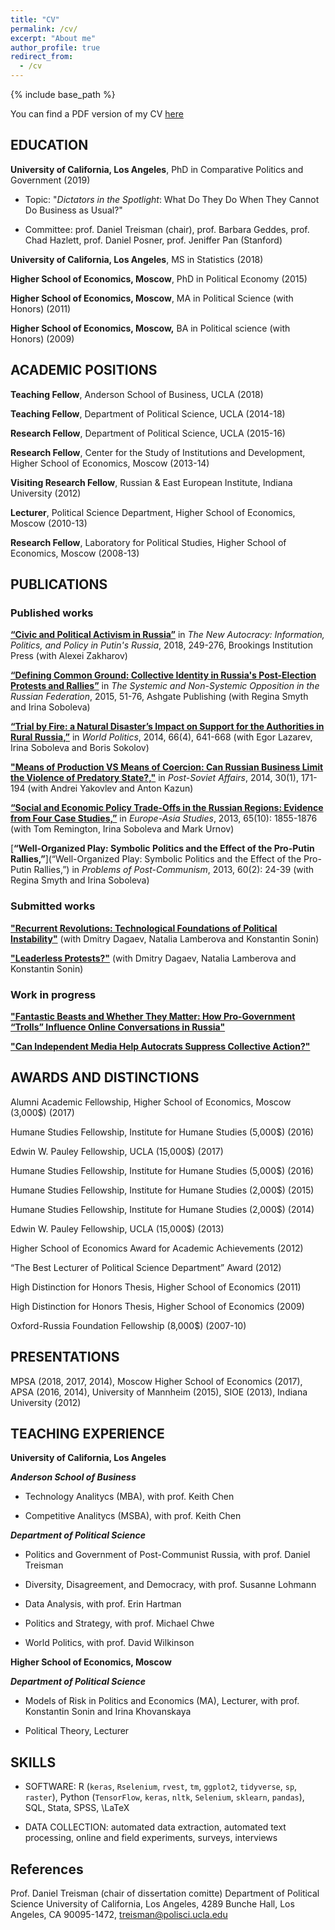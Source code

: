 ```yaml
---
title: "CV"
permalink: /cv/
excerpt: "About me"
author_profile: true
redirect_from: 
  - /cv
---
```


{% include base_path %}



You can find a PDF version of my CV [here](https://AntonSobolev.github.io/files/Anton-Sobolev-CV.pdf)


## EDUCATION

**University of California, Los Angeles**, PhD in Comparative Politics and Government  (2019)

  * Topic: "*Dictators in the Spotlight*: What Do They Do When They Cannot Do Business as
Usual?"

  * Committee: prof. Daniel Treisman (chair), prof. Barbara Geddes, prof. Chad Hazlett, prof. Daniel Posner, prof. Jeniffer Pan (Stanford)

**University of California, Los Angeles**, MS in Statistics  (2018)

**Higher School of Economics, Moscow**, PhD in Political Economy  (2015)

**Higher School of Economics, Moscow**, MA in  Political Science (with Honors)  (2011)

**Higher School of Economics, Moscow,** BA in Political science (with Honors)  (2009)

## ACADEMIC POSITIONS

**Teaching Fellow**, Anderson School of Business, UCLA (2018) 

**Teaching Fellow**, Department of Political Science, UCLA (2014-18)

**Research Fellow**, Department of Political Science, UCLA (2015-16)

**Research Fellow**, Center for the Study of Institutions and Development, Higher School of Economics, Moscow (2013-14)

**Visiting Research Fellow**, Russian & East European Institute, Indiana University  (2012)

**Lecturer**, Political Science Department, Higher School of Economics, Moscow (2010-13)

**Research Fellow**, Laboratory for Political Studies, Higher School of Economics, Moscow (2008-13)

## PUBLICATIONS

### Published works

[**“Civic and Political Activism in Russia”**](http://www.jstor.org/stable/10.7864/j.ctt1zkjzsh.13) in *The New Autocracy: Information, Politics, and Policy in Putin's Russia*, 2018, 249-276, Brookings Institution Press (with Alexei Zakharov)

[**“Defining Common Ground: Collective Identity in Russia's Post-Election Protests and Rallies”**](https://AntonSobolev.github.com/files/2013-Defining-Commong-Ground.pdf) in *The Systemic and Non-Systemic Opposition in the Russian Federation*, 2015, 51-76, Ashgate Publishing (with Regina Smyth and Irina Soboleva)

[**“Trial by Fire: a Natural Disaster’s Impact on Support for the Authorities in Rural Russia,”**](http://dx.doi.org/10.1017/S0043887114000215) in *World Politics*, 2014, 66(4), 641-668  (with Egor Lazarev, Irina Soboleva and Boris Sokolov) 

[**"Means of Production VS Means of Coercion: Can Russian Business Limit the Violence of Predatory State?,"**](http://www.tandfonline.com/doi/full/10.1080/1060586X.2013.859434) in *Post-Soviet Affairs*, 2014, 30(1), 171-194 (with Andrei Yakovlev and Anton Kazun)

[**“Social and Economic Policy Trade-Offs  in the Russian Regions: Evidence from Four Case Studies,”**](http://www.tandfonline.com/doi/full/10.1080/09668136.2013.838055) in *Europe-Asia Studies*, 2013, 65(10): 1855-1876 (with Tom Remington, Irina Soboleva and Mark Urnov) 

[**“Well-Organized Play: Symbolic Politics and the Effect of the Pro-Putin Rallies,”**](“Well-Organized Play: Symbolic Politics and the Effect of the Pro-Putin Rallies,”) in *Problems of Post-Communism*, 2013, 60(2): 24-39 (with Regina Smyth and Irina Soboleva) 

### Submitted works
[**"Recurrent Revolutions: Technological Foundations of Political Instability"**](http://papers.ssrn.com/sol3/papers.cfm?abstract_id=2365057) (with Dmitry Dagaev, Natalia Lamberova and Konstantin Sonin)

[**"Leaderless Protests?"**](#work-in-progress) (with Dmitry Dagaev, Natalia Lamberova and Konstantin Sonin)

### Work in progress
[**"Fantastic Beasts and Whether They Matter: How Pro-Government “Trolls” Influence Online Conversations in Russia"**](#work-in-progress)

[**"Can Independent Media Help Autocrats Suppress Collective Action?"**](#work-in-progress)

## AWARDS AND DISTINCTIONS

Alumni Academic Fellowship, Higher School of Economics, Moscow (3,000$) (2017)

Humane Studies Fellowship, Institute for Humane Studies (5,000$) (2016)

Edwin W. Pauley Fellowship, UCLA (15,000$) (2017)

Humane Studies Fellowship, Institute for Humane Studies (5,000$) (2016)

Humane Studies Fellowship, Institute for Humane Studies (2,000$) (2015) 

Humane Studies Fellowship, Institute for Humane Studies (2,000$) (2014)

Edwin W. Pauley Fellowship, UCLA (15,000$) (2013)

Higher School of Economics Award for Academic Achievements (2012)

“The Best Lecturer of Political Science Department” Award (2012)

High Distinction for Honors Thesis, Higher School of Economics (2011) 

High Distinction for Honors Thesis, Higher School of Economics (2009)

Oxford-Russia Foundation Fellowship (8,000$) (2007-10) 

## PRESENTATIONS

MPSA (2018, 2017, 2014), Moscow Higher School of Economics (2017), APSA (2016, 2014), University of Mannheim (2015), SIOE (2013), Indiana University (2012)

## TEACHING EXPERIENCE

**University of California, Los Angeles**

***Anderson School of Business***

  * Technology Analitycs (MBA), with prof. Keith Chen

  * Competitive Analitycs (MSBA), with prof. Keith Chen

***Department of Political Science***

  * Politics and Government of Post-Communist Russia, with prof. Daniel Treisman

  * Diversity, Disagreement, and Democracy, with prof. Susanne Lohmann

  * Data Analysis, with prof. Erin Hartman

  * Politics and Strategy, with prof. Michael Chwe

  * World Politics, with prof. David Wilkinson

**Higher School of Economics, Moscow**

***Department of Political Science***

  * Models of Risk in Politics and Economics (MA), Lecturer, with prof. Konstantin Sonin and Irina Khovanskaya 

  * Political Theory, Lecturer

## SKILLS

* SOFTWARE: R (`keras`, `Rselenium`, `rvest`, `tm`, `ggplot2`, `tidyverse`, `sp`, `raster`), Python (`TensorFlow`, `keras`, `nltk`, `Selenium`, `sklearn`, `pandas`), SQL, Stata, SPSS, \LaTeX


* DATA COLLECTION: automated data extraction, automated text processing, online and field experiments, surveys, interviews

## References
Prof. Daniel Treisman (chair of dissertation comitte) Department of Political Science
University of California, Los Angeles, 4289 Bunche Hall, Los Angeles, CA 90095-1472, [treisman@polisci.ucla.edu](treisman@polisci.ucla.edu)